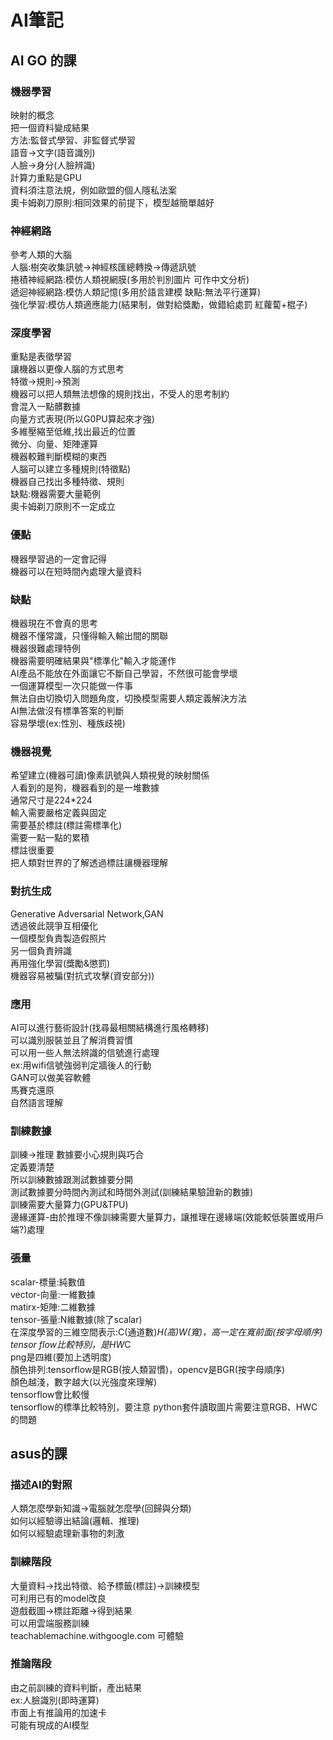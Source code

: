 # AI筆記

## AI GO 的課
### 機器學習
映射的概念  
把一個資料變成結果  
方法:監督式學習、非監督式學習  
語音->文字(語音識別)  
人臉->身分(人臉辨識)  
計算力重點是GPU  
資料須注意法規，例如歐盟的個人隱私法案  
奧卡姆剃刀原則:相同效果的前提下，模型越簡單越好

### 神經網路
參考人類的大腦  
人腦:樹突收集訊號->神經核匯總轉換->傳遞訊號  
捲積神經網路:模仿人類視網膜(多用於判別圖片 可作中文分析)  
遞迴神經網路:模仿人類記憶(多用於語言建模 缺點:無法平行運算)  
強化學習:模仿人類適應能力(結果制，做對給獎勵，做錯給處罰 紅蘿蔔+棍子)  

### 深度學習
重點是表徵學習  
讓機器以更像人腦的方式思考  
特徵->規則->預測  
機器可以把人類無法想像的規則找出，不受人的思考制約  
會混入一點髒數據  
向量方式表現(所以G0PU算起來才強)  
多維壓縮至低維,找出最近的位置  
微分、向量、矩陣運算  
機器較難判斷模糊的東西  
人腦可以建立多種規則(特徵點)  
機器自己找出多種特徵、規則  
缺點:機器需要大量範例  
奧卡姆剃刀原則不一定成立  

### 優點
機器學習過的一定會記得  
機器可以在短時間內處理大量資料


### 缺點
機器現在不會真的思考  
機器不懂常識，只懂得輸入輸出間的關聯  
機器很難處理特例  
機器需要明確結果與"標準化"輸入才能運作  
AI產品不能放在外面讓它不斷自己學習，不然很可能會學壞    
一個運算模型一次只能做一件事  
無法自由切換切入問題角度，切換模型需要人類定義解決方法  
AI無法做沒有標準答案的判斷  
容易學壞(ex:性別、種族歧視)  

### 機器視覺
希望建立(機器可讀)像素訊號與人類視覺的映射關係  
人看到的是狗，機器看到的是一堆數據  
通常尺寸是224*224  
輸入需要嚴格定義與固定  
需要基於標註(標註需標準化)  
需要一點一點的累積  
標註很重要  
把人類對世界的了解透過標註讓機器理解  

### 對抗生成
Generative Adversarial Network,GAN  
透過彼此競爭互相優化  
一個模型負責製造假照片  
另一個負責辨識  
再用強化學習(獎勵&懲罰)  
機器容易被騙(對抗式攻擊(資安部分))   

### 應用
AI可以進行藝術設計(找尋最相關結構進行風格轉移)  
可以識別服裝並且了解消費習慣   
可以用一些人無法辨識的信號進行處理  
ex:用wifi信號強弱判定牆後人的行動  
GAN可以做美容軟體  
馬賽克還原  
自然語言理解  

### 訓練數據
訓練->推理
數據要小心規則與巧合  
定義要清楚  
所以訓練數據跟測試數據要分開  
測試數據要分時間內測試和時間外測試(訓練結果驗證新的數據)  
訓練需要大量算力(GPU&TPU)  
邊緣運算-由於推理不像訓練需要大量算力，讓推理在邊緣端(效能較低裝置或用戶端?)處理


### 張量
scalar-標量:純數值  
vector-向量:一維數據  
matirx-矩陣:二維數據  
tensor-張量:N維數據(除了scalar)  
在深度學習的三維空間表示:C(通道數)*H(高)*W(寬)，高一定在寬前面(按字母順序)  
tensor flow比較特別，是H*W*C  
png是四維(要加上透明度)  
顏色排列:tensorflow是RGB(按人類習慣)，opencv是BGR(按字母順序)  
顏色越淺，數字越大(以光強度來理解)  
tensorflow會比較慢  
tensorflow的標準比較特別，要注意
python套件讀取圖片需要注意RGB、HWC的問題  




## asus的課

### 描述AI的對照
人類怎麼學新知識->電腦就怎麼學(回歸與分類)  
如何以經驗導出結論(邏輯、推理)  
如何以經驗處理新事物的刺激  

### 訓練階段
大量資料->找出特徵、給予標籤(標註)->訓練模型  
可利用已有的model改良  
遊戲截圖->標註距離->得到結果  
可以用雲端服務訓練  
teachablemachine.withgoogle.com 可體驗  

### 推論階段
由之前訓練的資料判斷，產出結果  
ex:人臉識別(即時運算)  
市面上有推論用的加速卡  
可能有現成的AI模型  





















